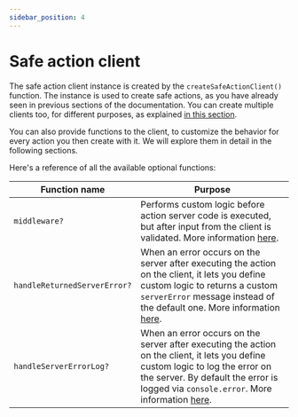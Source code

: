 ```yaml
---
sidebar_position: 4
---
```


# Safe action client

The safe action client instance is created by the `createSafeActionClient()` function. The instance is used to create safe actions, as you have already seen in previous sections of the documentation. You can create multiple clients too, for different purposes, as explained [in this section](/docs/safe-action-client/defining-multiple-clients).

You can also provide functions to the client, to customize the behavior for every action you then create with it. We will explore them in detail in the following sections.

Here's a reference of all the available optional functions:

| Function name                | Purpose                                                                                                                                                                                                                                                                                               |
|------------------------------|-------------------------------------------------------------------------------------------------------------------------------------------------------------------------------------------------------------------------------------------------------------------------------------------------------|
| `middleware?`                | Performs custom logic before action server code is executed, but after input from the client is validated. More information [here](/docs/safe-action-client/using-a-middleware).                                                                                                                      |
| `handleReturnedServerError?` | When an error occurs on the server after executing the action on the client, it lets you define custom logic to returns a custom `serverError` message instead of the default one. More information [here](/docs/safe-action-client/custom-server-error-handling#handlereturnedservererror).          |
| `handleServerErrorLog?`      | When an error occurs on the server after executing the action on the client, it lets you define custom logic to log the error on the server. By default the error is logged via `console.error`. More information [here](/docs/safe-action-client/custom-server-error-handling#handleservererrorlog). |